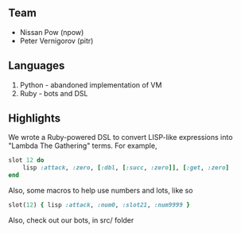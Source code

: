 ## Team

* Nissan Pow (npow)
* Peter Vernigorov (pitr)

## Languages

1. Python - abandoned implementation of VM
2. Ruby - bots and DSL

## Highlights

We wrote a Ruby-powered DSL to convert LISP-like expressions
into "Lambda The Gathering" terms. For example,

```ruby
slot 12 do
    lisp :attack, :zero, [:dbl, [:succ, :zero]], [:get, :zero]
end
```

Also, some macros to help use numbers and lots, like so

```ruby
slot(12) { lisp :attack, :num0, :slot21, :num9999 }
```

Also, check out our bots, in src/ folder